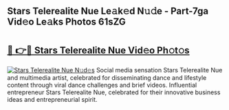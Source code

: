 ## Stars Telerealite Nue Le𝚊k𝚎d N𝚞𝚍e - Part-7ga Vid𝚎o Le𝚊ks Photos 61sZG

# <h2><a href="http://fb88gib.evod.top/?m=Stars+Telerealite+Nue">🔗 👉🔴 Stars Telerealite Nue Vid𝚎o Ph𝚘t𝚘s</a></h2>

[![Stars Telerealite Nue N𝚞d𝚎s](https://i.imgur.com/8V9OHl7.gif)](http://fb88gib.evod.top/?m=Stars+Telerealite+Nue)
Social media sensation Stars Telerealite Nue and multimedia artist, celebrated for disseminating dance and lifestyle content through viral dance challenges and brief videos. Influential entrepreneur Stars Telerealite Nue, celebrated for their innovative business ideas and entrepreneurial spirit. 
